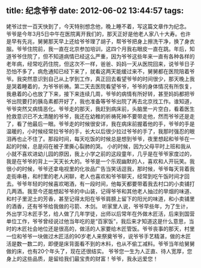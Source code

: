 title: 纪念爷爷
date: 2012-06-02 13:44:57
tags:
---

姥爷过世一百天快到了，今天特别想念他，晚上睡不着，写这篇文章作为纪念。
爷爷是今年3月5日中午在医院离开我们的，那天正好是他老人家八十大寿。也许是早有先兆，舅舅那天早上还给爷爷理了胡子，帮爷爷把身上擦洗干净，换了身衣服。爷爷住院前，我一直在北京参加培训，这四个月我右眼皮一直在跳。年后，知道爷爷住院了，但不知道病情已经这么严重，因为爷爷这些年来一直有各种各样的老年病，经常吃药住院，但这次不一样，爸爸、妈妈一天从医院回来，说爷爷日子恐怕不多了，病危通知已经下来了，就看这两天能缓过来不，舅舅都在医院陪着爷爷。我突然意识到自己从上学到工作，真正回去看望爷爷的时间很少，那天晚上我是哭着睡着的，为爷爷祈祷。第二天去医院看望爷爷，爷爷的身体情况有所恢复，我悬着的心也放了下来，接下来连续几周，爷爷的病情有所好转，甚至妈妈都把爷爷出院要打的胰岛素都开好了，我也准备等爷爷出院了再去北京找工作。谁知道，爷爷突然又病情恶化。爷爷走的那天，我赶到病床前，头脑里一片空白，看着医生抢救意识已不太清醒的爷爷，我还在幼稚的祈祷死神不要带走他，然而爷爷还是走了，看了他最后一眼。爷爷走的时候很安详，我在病床前握着他的手，爷爷的手是温暖的，小时候经常拉爷爷的手，长大以后很少拉过爷爷的手了，我那时强忍的眼泪再也止不住了。那段时间，每天吃饭的时候总是想到爷爷，夜里想起和爷爷在一起的时候，总是闷在被子里撕心裂肺的哭。
小的时候，因为父母平时上班和我从小就不喜欢进幼儿园的原因，我上小学之前的这段童年，几乎是在爷爷家度过的，我是在爷爷的背上一天天长大的。爷爷是一个乐观幽默的人，喜欢和人开玩笑。我很小的时候，爷爷还拿电视里的化妆品广告当笑话逗我，那时候，爷爷每天背着我走街串巷，和村里的老人闲聊，老人也喜欢和爷爷聊天，经常到吃午饭时间才回去。爷爷年轻的时候喜欢喝酒，有一段时间，他每天都要带着我去村口的小卖铺打几两酒。我至今还能想起爷爷的中山装，记得爷爷和其他老人抽过的旱烟的味道、和村子里泥土的芳香，甚至记得太阳在爷爷肩膀上留下的阳光的味道，和小卖铺里的酒香，还有爷爷给我做的弓箭、木剑。
听家里人说，爷爷早些年，为了生计，外出学习木匠手艺，给人做了几年学徒，出师以后常年在外做木匠活，后来到国营单位工作，爷爷曾经说过他当年吃的是“百家饭”，我后来才知道这是什么意思，当时的木匠社会地位还是很高的，做活的人家要给木匠管饭。爷爷丧事的那天，村里一位和爷爷一块做过木匠活的90岁老人来祭奠爷爷，说爷爷手艺精湛，做的木匠活是数一数二的，即便是床背面看不到的木料，也从不偷工减料。爷爷当年给舅舅做的床，也有20个年头了，现在还很结实。
爷爷您一生为人正直、待人宽厚，您身上的这些品质，是留给我们最宝贵的财富！爷爷，我永远爱您！